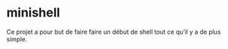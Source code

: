 # minishell

Ce projet a pour but de faire faire un début de shell tout ce qu’il y a de
plus simple.
